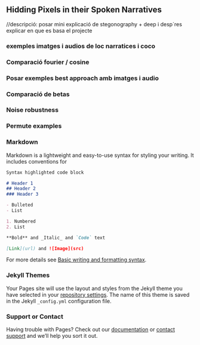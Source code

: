 ## Hidding Pixels in their Spoken Narratives

//descripció: posar mini explicació de stegonography + deep i desp´res explicar en que es basa el projecte

### exemples imatges i audios de loc narratices i coco

### Comparació fourier / cosine

### Posar exemples best approach amb imatges i audio

### Comparació de betas 

### Noise robustness

### Permute examples



### Markdown

Markdown is a lightweight and easy-to-use syntax for styling your writing. It includes conventions for

```markdown
Syntax highlighted code block

# Header 1
## Header 2
### Header 3

- Bulleted
- List

1. Numbered
2. List

**Bold** and _Italic_ and `Code` text

[Link](url) and ![Image](src)
```

For more details see [Basic writing and formatting syntax](https://docs.github.com/en/github/writing-on-github/getting-started-with-writing-and-formatting-on-github/basic-writing-and-formatting-syntax).

### Jekyll Themes

Your Pages site will use the layout and styles from the Jekyll theme you have selected in your [repository settings](https://github.com/tdomenech/Hiding-pixels-in-their-spoken-narratives/settings/pages). The name of this theme is saved in the Jekyll `_config.yml` configuration file.

### Support or Contact

Having trouble with Pages? Check out our [documentation](https://docs.github.com/categories/github-pages-basics/) or [contact support](https://support.github.com/contact) and we’ll help you sort it out.
